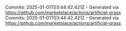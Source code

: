 Commits: 2025-01-01T03:44:42.421Z - Generated via https://github.com/marketplace/actions/artificial-grass
<br>
Commits: 2025-01-01T03:44:42.421Z - Generated via https://github.com/marketplace/actions/artificial-grass
<br>

